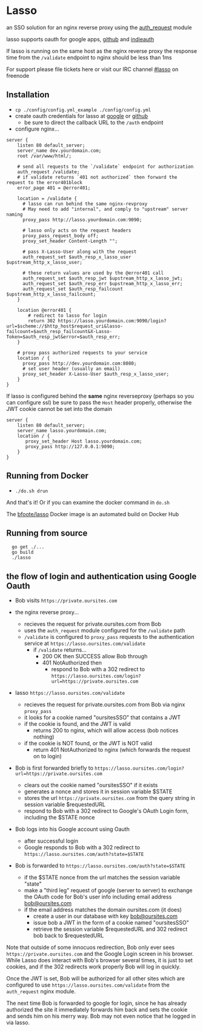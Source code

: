 # Lasso

an SSO solution for an nginx reverse proxy using the [auth_request](http://nginx.org/en/docs/http/ngx_http_auth_request_module.html) module

lasso supports oauth for google apps, [github](https://developer.github.com/apps/building-integrations/setting-up-and-registering-oauth-apps/about-authorization-options-for-oauth-apps/) and [indieauth](https://indieauth.com/developers)

If lasso is running on the same host as the nginx reverse proxy the response time from the `/validate` endpoint to nginx should be less than 1ms

For support please file tickets here or visit our IRC channel [#lasso](irc://freenode.net/#lasso) on freenode

## Installation

* `cp ./config/config.yml_example ./config/config.yml`
* create oauth credentials for lasso at [google](https://console.developers.google.com/apis/credentials) or [github](https://developer.github.com/apps/building-integrations/setting-up-and-registering-oauth-apps/about-authorization-options-for-oauth-apps/)
  * be sure to direct the callback URL to the `/auth` endpoint
* configure nginx...

```{.nginxconf}
server {
    listen 80 default_server;
    server_name dev.yourdomain.com;
    root /var/www/html/;

    # send all requests to the `/validate` endpoint for authorization
    auth_request /validate;
    # if validate returns `401 not authorized` then forward the request to the error401block 
    error_page 401 = @error401;

    location = /validate {
      # lasso can run behind the same nginx-revproxy
      # May need to add "internal", and comply to "upstream" server naming
      proxy_pass http://lasso.yourdomain.com:9090;

      # lasso only acts on the request headers
      proxy_pass_request_body off;
      proxy_set_header Content-Length "";

      # pass X-Lasso-User along with the request
      auth_request_set $auth_resp_x_lasso_user $upstream_http_x_lasso_user;

      # these return values are used by the @error401 call
      auth_request_set $auth_resp_jwt $upstream_http_x_lasso_jwt;
      auth_request_set $auth_resp_err $upstream_http_x_lasso_err;
      auth_request_set $auth_resp_failcount $upstream_http_x_lasso_failcount;
    }

    location @error401 {
        # redirect to lasso for login
        return 302 https://lasso.yourdomain.com:9090/login?url=$scheme://$http_host$request_uri&lasso-failcount=$auth_resp_failcount&X-Lasso-Token=$auth_resp_jwt&error=$auth_resp_err;
    }

    # proxy pass authorized requests to your service
    location / {
      proxy_pass http://dev.yourdomain.com:8080;
      # set user header (usually an email)
      proxy_set_header X-Lasso-User $auth_resp_x_lasso_user;
    }
}

```

If lasso is configured behind the **same** nginx reverseproxy (perhaps so you can configure ssl) be sure to pass the `Host` header properly, otherwise the JWT cookie cannot be set into the domain

```{.nginxconf}
server {
    listen 80 default_server;
    server_name lasso.yourdomain.com;
    location / {
       proxy_set_header Host lasso.yourdomain.com;
       proxy_pass http://127.0.0.1:9090;
    }
}

```

## Running from Docker

* `./do.sh drun`

And that's it!  Or if you can examine the docker command in `do.sh`

The [bfoote/lasso](https://hub.docker.com/r/bfoote/lasso/) Docker image is an automated build on Docker Hub

## Running from source
```
  go get ./...
  go build
  ./lasso
```

## the flow of login and authentication using Google Oauth

* Bob visits `https://private.oursites.com`
* the nginx reverse proxy...
  * recieves the request for private.oursites.com from Bob
  * uses the `auth_request` module configured for the `/validate` path
  * `/validate` is configured to `proxy_pass` requests to the authentication service at `https://lasso.oursites.com/validate`
    * if `/validate` returns...
      * 200 OK then SUCCESS allow Bob through
      * 401 NotAuthorized then
        * respond to Bob with a 302 redirect to `https://lasso.oursites.com/login?url=https://private.oursites.com`

* lasso `https://lasso.oursites.com/validate`
  * recieves the request for private.oursites.com from Bob via nginx `proxy_pass`
  * it looks for a cookie named "oursitesSSO" that contains a JWT
  * if the cookie is found, and the JWT is valid
    * returns 200 to nginx, which will allow access (bob notices nothing)
  * if the cookie is NOT found, or the JWT is NOT valid
      * return 401 NotAuthorized to nginx (which forwards the request on to login)

* Bob is first forwarded briefly to `https://lasso.oursites.com/login?url=https://private.oursites.com`
  * clears out the cookie named "oursitesSSO" if it exists
  * generates a nonce and stores it in session variable $STATE
  * stores the url `https://private.oursites.com` from the query string in session variable $requestedURL
  * respond to Bob with a 302 redirect to Google's OAuth Login form, including the $STATE nonce

* Bob logs into his Google account using Oauth
  * after successful login
  * Google responds to Bob with a 302 redirect to `https://lasso.oursites.com/auth?state=$STATE`

* Bob is forwarded to `https://lasso.oursites.com/auth?state=$STATE`
  * if the $STATE nonce from the url matches the session variable "state"
  * make a "third leg" request of google (server to server) to exchange the OAuth code for Bob's user info including email address bob@oursites.com
  * if the email address matches the domain oursites.com (it does)
    * create a user in our database with key bob@oursites.com
    * issue bob a JWT in the form of a cookie named "oursitesSSO"
    * retrieve the session variable $requestedURL and 302 redirect bob back to $requestedURL

Note that outside of some innocuos redirection, Bob only ever sees `https://private.oursites.com` and the Google Login screen in his browser.  While Lasso does interact with Bob's browser several times, it is just to set cookies, and if the 302 redirects work properly Bob will log in quickly.

Once the JWT is set, Bob will be authorized for all other sites which are configured to use `https://lasso.oursites.com/validate` from the `auth_request` nginx module.

The next time Bob is forwarded to google for login, since he has already authorized the site it immediately forwards him back and sets the cookie and sends him on his merry way.  Bob may not even notice that he logged in via lasso.
